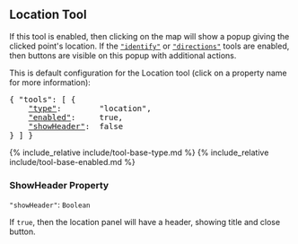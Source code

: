 ## Location Tool

If this tool is enabled, then clicking on the map will show a popup giving the clicked point's location.
If the [`"identify"`](identify-tool.html) or [`"directions"`](directions-tool.html) tools are enabled, then buttons are visible on this popup with additional actions.

This is default configuration for the Location tool (click on a property name for more information):
<pre>
{ "tools": [ {
    <a href="#type-property"        >"type"</a>:        "location",
    <a href="#enabled-property"     >"enabled"</a>:     true,
    <a href="#showheader-property"  >"showHeader"</a>:  false
} ] }
</pre>

{% include_relative include/tool-base-type.md %}
{% include_relative include/tool-base-enabled.md %}

### ShowHeader Property
`"showHeader"`: `Boolean`

If `true`, then the location panel will have a header, showing title and close button.
